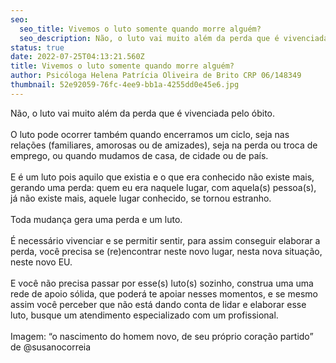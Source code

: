```yaml
---
seo:
  seo_title: Vivemos o luto somente quando morre alguém?
  seo_description: Não, o luto vai muito além da perda que é vivenciada pelo óbito.
status: true
date: 2022-07-25T04:13:21.560Z
title: Vivemos o luto somente quando morre alguém?
author: Psicóloga Helena Patrícia Oliveira de Brito CRP 06/148349
thumbnail: 52e92059-76fc-4ee9-bb1a-4255dd0e45e6.jpg
---
```

<!--StartFragment-->

Não, o luto vai muito além da perda que é vivenciada pelo óbito.\
\
O luto pode ocorrer também quando encerramos um ciclo, seja nas relações (familiares, amorosas ou de amizades), seja na perda ou troca de emprego, ou quando mudamos de casa, de cidade ou de país.\
\
E é um luto pois aquilo que existia e o que era conhecido não existe mais, gerando uma perda: quem eu era naquele lugar, com aquela(s) pessoa(s), já não existe mais, aquele lugar conhecido, se tornou estranho.\
\
Toda mudança gera uma perda e um luto.\
\
É necessário vivenciar e se permitir sentir, para assim conseguir elaborar a perda, você precisa se (re)encontrar neste novo lugar, nesta nova situação, neste novo EU.\
\
E você não precisa passar por esse(s) luto(s) sozinho, construa uma uma rede de apoio sólida, que poderá te apoiar nesses momentos, e se mesmo assim você perceber que não está dando conta de lidar e elaborar esse luto, busque um atendimento especializado com um profissional.\
\
Imagem: “o nascimento do homem novo, de seu próprio coração partido” de @susanocorreia

<!--EndFragment-->